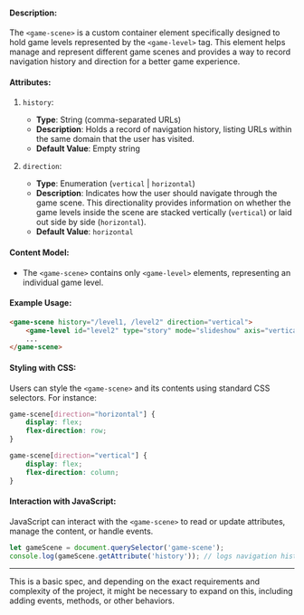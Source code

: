 #### Description:
The `<game-scene>` is a custom container element specifically designed to hold game levels represented by the `<game-level>` tag. This element helps manage and represent different game scenes and provides a way to record navigation history and direction for a better game experience.

#### Attributes:

1. `history`:
    - **Type**: String (comma-separated URLs)
    - **Description**: Holds a record of navigation history, listing URLs within the same domain that the user has visited.
    - **Default Value**: Empty string

2. `direction`:
    - **Type**: Enumeration (`vertical` | `horizontal`)
    - **Description**: Indicates how the user should navigate through the game scene. This directionality provides information on whether the game levels inside the scene are stacked vertically (`vertical`) or laid out side by side (`horizontal`).
    - **Default Value**: `horizontal`

#### Content Model:

- The `<game-scene>` contains only `<game-level>` elements, representing an individual game level.

#### Example Usage:

```html
<game-scene history="/level1, /level2" direction="vertical">
    <game-level id="level2" type="story" mode="slideshow" axis="vertical">...</game-level>
    ...
</game-scene>
```

#### Styling with CSS:

Users can style the `<game-scene>` and its contents using standard CSS selectors. For instance:

```css
game-scene[direction="horizontal"] {
    display: flex;
    flex-direction: row;
}

game-scene[direction="vertical"] {
    display: flex;
    flex-direction: column;
}
```

#### Interaction with JavaScript:

JavaScript can interact with the `<game-scene>` to read or update attributes, manage the content, or handle events.

```javascript
let gameScene = document.querySelector('game-scene');
console.log(gameScene.getAttribute('history')); // logs navigation history
```

---

This is a basic spec, and depending on the exact requirements and complexity of the project, it might be necessary to expand on this, including adding events, methods, or other behaviors.